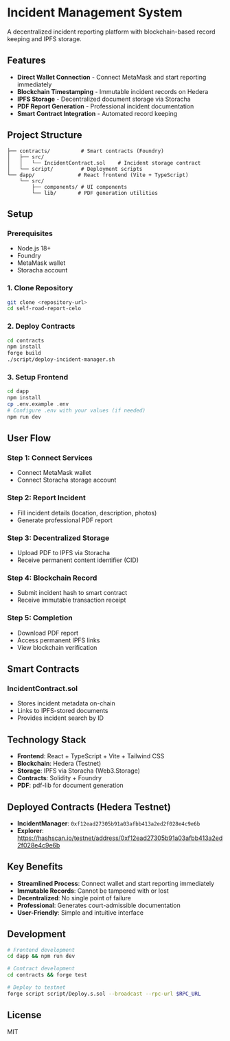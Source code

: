 # Incident Management System

A decentralized incident reporting platform with blockchain-based record keeping and IPFS storage.

## Features

- **Direct Wallet Connection** - Connect MetaMask and start reporting immediately
- **Blockchain Timestamping** - Immutable incident records on Hedera
- **IPFS Storage** - Decentralized document storage via Storacha
- **PDF Report Generation** - Professional incident documentation
- **Smart Contract Integration** - Automated record keeping

## Project Structure

```
├── contracts/          # Smart contracts (Foundry)
│   ├── src/
│   │   └── IncidentContract.sol    # Incident storage contract
│   └── script/         # Deployment scripts
└── dapp/              # React frontend (Vite + TypeScript)
    └── src/
        ├── components/ # UI components
        └── lib/       # PDF generation utilities
```

## Setup

### Prerequisites
- Node.js 18+
- Foundry
- MetaMask wallet
- Storacha account

### 1. Clone Repository
```bash
git clone <repository-url>
cd self-road-report-celo
```

### 2. Deploy Contracts
```bash
cd contracts
npm install
forge build
./script/deploy-incident-manager.sh
```

### 3. Setup Frontend
```bash
cd dapp
npm install
cp .env.example .env
# Configure .env with your values (if needed)
npm run dev
```

## User Flow

### Step 1: Connect Services
- Connect MetaMask wallet
- Connect Storacha storage account

### Step 2: Report Incident
- Fill incident details (location, description, photos)
- Generate professional PDF report

### Step 3: Decentralized Storage
- Upload PDF to IPFS via Storacha
- Receive permanent content identifier (CID)

### Step 4: Blockchain Record
- Submit incident hash to smart contract
- Receive immutable transaction receipt

### Step 5: Completion
- Download PDF report
- Access permanent IPFS links
- View blockchain verification

## Smart Contracts

### IncidentContract.sol
- Stores incident metadata on-chain
- Links to IPFS-stored documents
- Provides incident search by ID

## Technology Stack

- **Frontend**: React + TypeScript + Vite + Tailwind CSS
- **Blockchain**: Hedera (Testnet)
- **Storage**: IPFS via Storacha (Web3.Storage)
- **Contracts**: Solidity + Foundry
- **PDF**: pdf-lib for document generation

## Deployed Contracts (Hedera Testnet)

- **IncidentManager**: `0xf12ead27305b91a03afbb413a2ed2f028e4c9e6b`
- **Explorer**: https://hashscan.io/testnet/address/0xf12ead27305b91a03afbb413a2ed2f028e4c9e6b

## Key Benefits

- **Streamlined Process**: Connect wallet and start reporting immediately
- **Immutable Records**: Cannot be tampered with or lost
- **Decentralized**: No single point of failure
- **Professional**: Generates court-admissible documentation
- **User-Friendly**: Simple and intuitive interface

## Development

```bash
# Frontend development
cd dapp && npm run dev

# Contract development
cd contracts && forge test

# Deploy to testnet
forge script script/Deploy.s.sol --broadcast --rpc-url $RPC_URL
```

## License

MIT